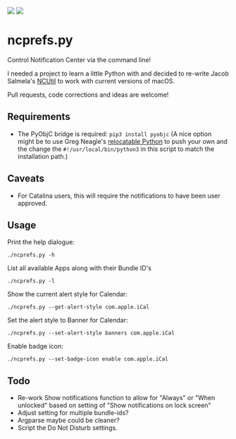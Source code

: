 ![](https://img.shields.io/badge/python-3.8-green.svg)
![](https://img.shields.io/badge/os-macOS_10.14+-2d74da.svg)

# ncprefs.py

Control Notification Center via the command line!

I needed a project to learn a little Python with and decided to re-write Jacob Salmela's
[NCUtil](https://github.com/jacobsalmela/NCutil) to work with current versions of macOS.

Pull requests, code corrections and ideas are welcome!

## Requirements
- The PyObjC bridge is required: `pip3 install pyobjc`
  (A nice option might be to use Greg Neagle's [relocatable Python](https://github.com/gregneagle/relocatable-python) to push your own and the change the `#!/usr/local/bin/python3` in this script to match the installation path.)

## Caveats
- For Catalina users, this will require the notifications to have been user approved.

## Usage
Print the help dialogue:
```
./ncprefs.py -h
```

List all available Apps along with their Bundle ID's
```
./ncprefs.py -l
```

Show the current alert style for Calendar:
```
./ncprefs.py --get-alert-style com.apple.iCal
```

Set the alert style to Banner for Calendar:
```
./ncprefs.py --set-alert-style banners com.apple.iCal
```

Enable badge icon:
```
./ncprefs.py --set-badge-icon enable com.apple.iCal
```

## Todo
- Re-work Show notifications function to allow for "Always" or "When unlocked" based on setting of "Show notifications on lock screen"
- Adjust setting for multiple bundle-ids?
- Argparse maybe could be cleaner?
- Script the Do Not Disturb settings.


